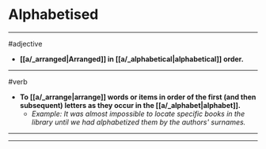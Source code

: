 # Alphabetised
---
#adjective
- **[[a/_arranged|Arranged]] in [[a/_alphabetical|alphabetical]] order.**
---
#verb
- **To [[a/_arrange|arrange]] words or items in order of the first (and then subsequent) letters as they occur in the [[a/_alphabet|alphabet]].**
	- _Example: It was almost impossible to locate specific books in the library until we had alphabetized them by the authors' surnames._
---
---
